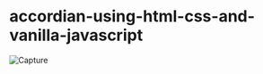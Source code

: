 # accordian-using-html-css-and-vanilla-javascript
![Capture](https://user-images.githubusercontent.com/10041514/109295806-652e0480-7855-11eb-910a-4c895a3c4c9f.JPG)
